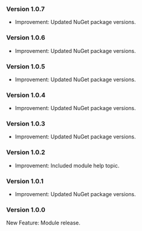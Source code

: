 ### Version 1.0.7

- Improvement: Updated NuGet package versions.

### Version 1.0.6

- Improvement: Updated NuGet package versions.

### Version 1.0.5

- Improvement: Updated NuGet package versions.

### Version 1.0.4

- Improvement: Updated NuGet package versions.

### Version 1.0.3

- Improvement: Updated NuGet package versions.

### Version 1.0.2

- Improvement: Included module help topic.

### Version 1.0.1

- Improvement: Updated NuGet package versions.

### Version 1.0.0

New Feature: Module release.
